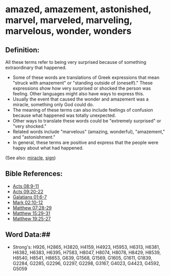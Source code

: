 # amazed, amazement, astonished, marvel, marveled, marveling, marvelous, wonder, wonders #

## Definition: ##

All these terms refer to being very surprised because of something extraordinary that happened.

* Some of these words are translations of Greek expressions that mean "struck with amazement" or "standing outside of (oneself)." These expressions show how very surprised or shocked the person was feeling. Other languages might also have ways to express this.
* Usually the event that caused the wonder and amazement was a miracle, something only God could do.
* The meaning of these terms can also include feelings of confusion because what happened was totally unexpected.
* Other ways to translate these words could be "extremely surprised" or "very shocked."
* Related words include "marvelous" (amazing, wonderful), "amazement," and "astonishment."
* In general, these terms are positive and express that the people were happy about what had happened.

(See also: [miracle](../kt/miracle.md), [sign](../kt/sign.md))

## Bible References: ##

* [Acts 08:9-11](rc://en/tn/help/act/08/09)
* [Acts 09:20-22](rc://en/tn/help/act/09/20)
* [Galatians 01:6-7](rc://en/tn/help/gal/01/06)
* [Mark 02:10-12](rc://en/tn/help/mrk/02/10)
* [Matthew 07:28-29](rc://en/tn/help/mat/07/28)
* [Matthew 15:29-31](rc://en/tn/help/mat/15/29)
* [Matthew 19:25-27](rc://en/tn/help/mat/19/25)

## Word Data:##

* Strong's: H926, H2865, H3820, H4159, H4923, H5953, H6313, H6381, H6382, H6383, H6395, H7583, H8047, H8074, H8078, H8429, H8539, H8540, H8541, H8653, G639, G1568, G1569, G1605, G1611, G1839, G2284, G2285, G2296, G2297, G2298, G3167, G4023, G4423, G4592, G5059
